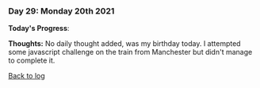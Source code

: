 ### Day 29: Monday 20th 2021

**Today's Progress**:   

**Thoughts:** No daily thought added, was my birthday today.  I attempted some javascript challenge on the train from Manchester but didn't manage to complete it.  


[Back to log](/log.md)